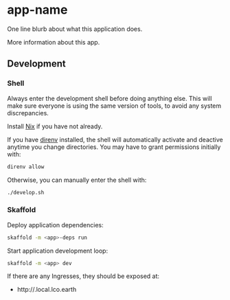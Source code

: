 # app-name

One line blurb about what this application does.

More information about this app.

## Development

### Shell

Always enter the development shell before doing anything else. This will make
sure everyone is using the same version of tools, to avoid any system discrepancies.

Install [Nix](https://github.com/LCOGT/public-wiki/wiki/Install-Nix) if you have
not already.

If you have [direnv](https://github.com/LCOGT/public-wiki/wiki/Install-direnv)
installed, the shell will automatically activate and deactive anytime you change
directories. You may have to grant permissions initially with:

```sh
direnv allow
```

Otherwise, you can manually enter the shell with:

```sh
./develop.sh
```

### Skaffold

Deploy application dependencies:

```sh
skaffold -m <app>-deps run
```

Start application development loop:

```sh
skaffold -m <app> dev
```

If there are any Ingresses, they should be exposed at:
  - http://<app>.local.lco.earth
